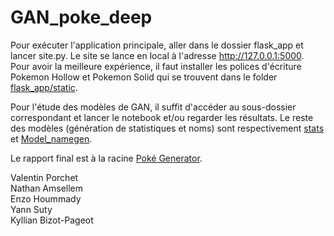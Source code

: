 # GAN_poke_deep
Pour exécuter l'application principale, aller dans le dossier flask_app et lancer site.py. Le site se lance en local à l'adresse http://127.0.0.1:5000.
Pour avoir la meilleure expérience, il faut installer les polices d'écriture Pokemon Hollow et Pokemon Solid qui se trouvent dans le folder [flask_app/static](https://github.com/valent33/GAN_poke_deep/tree/master/flask_app/static).

Pour l'étude des modèles de GAN, il suffit d'accéder au sous-dossier correspondant et lancer le notebook et/ou regarder les résultats.
Le reste des modèles (génération de statistiques et noms) sont respectivement [stats](https://github.com/valent33/GAN_poke_deep/blob/master/stats.ipynb) et [Model_namegen](https://github.com/valent33/GAN_poke_deep/blob/master/Model_namegen.ipynb).

Le rapport final est à la racine [Poké Generator](https://github.com/valent33/GAN_poke_deep/blob/master/Pok%C3%A9%20Generator.pdf).

Valentin Porchet</br>
Nathan Amsellem</br>
Enzo Hoummady</br>
Yann Suty</br>
Kyllian Bizot-Pageot</br>
